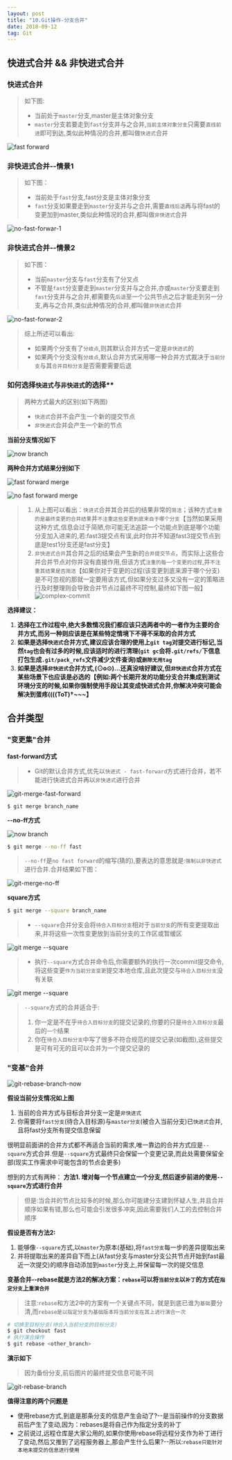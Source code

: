 ```yaml
---
layout: post
title: "10.Git操作-分支合并"
date: 2018-09-12
tag: Git
---
```


## 快进式合并 && 非快进式合并
### 快进式合并
> 如下图:
> - 当前处于`master`分支,master是主体对象分支
> - `master`分支若要走到`fast`分支并与之合并,`当前主体对象分支`只需要`直线前进`即可到达,类似此种情况的合并,都叫做`快进式`合并

![fast forward](/images/article/git/fast-forward.png)

### 非快进式合并--情景1
> 如下图：
> - 当前处于`fast`分支,fast分支是主体对象分支
> - `fast`分支如果要走到`master`分支并与之合并,需要`直线后退`再与将fast的变更加到master,类似此种情况的合并,都叫做`非快进式`合并

![no-fast-forwar-1](/images/article/git/no-fast-forwar-1.png)

### 非快进式合并--情景2
> 如下图：
> - 当前`master`分支与`fast`分支有了分叉点
> - 不管是`fast`分支要走到`master`分支并与之合并,亦或`master`分支要走到`fast`分支并与之合并,都需要先`后退`至一个公共节点之后才能走到另一分支,再与之合并,类似此种情况的合并,都叫做`非快进式`合并

![no-fast-forwar-2](/images/article/git/no-fast-forwar-2.png)

> 综上所述可以看出:
> - 如果两个分支有了`分歧点`,则其默认合并方式一定是`非快进式`的
> - 如果两个分支没有`分歧点`,默认合并方式采用哪一种合并方式裁决于`当前分支`与其`合并目标分支`是否需要需要后退


### 如何选择`快进式`与`非快进式`的选择**
> 两种方式最大的区别(如下两图)
> - `快进式`合并不会产生一个新的提交节点 
> - `非快进式`合并会产生一个新的节点

**当前分支情况如下**

![now branch](/images/article/git/fast-forwar-or-not-branch.png)

**两种合并方式结果分别如下**

![fast forward merge](/images/article/git/fast-forwar-merge.png)

![no fast forward merge](/images/article/git/no-fast-forwar-merge.png)

>1. 从上图可以看出：`快进式`合并其合并后的结果非常的`简洁`；该种方式`注重的是最终变更的合并结果`并`不注重这些变更到底来自于哪个分支`【当然如果采用这种方式,信息会过于简陋,你可能无法追踪一个功能点到底是哪个功能分支加入进来的,若:fast3提交点有误,此时你并不知道fast3提交节点到底是test1分支还是fast分支】
>2. `非快进式合并`其合并之后的结果会产生新的`合并提交节点`，而实际上这些合并合并节点对你并没有直接作用,但该方式`注重的每一个变更的过程`,并`不注重其结果是否简洁`【如果你对于变更的过程(该变更到底来源于哪个分支)是不可忽视的那就一定要用该方式,但如果分支过多又没有一定的策略进行及时整理则会导致合并节点过最终不可控制,最终如下图一般】
![complex-commit](/images/article/git/complex-commit.jpg)

**选择建议：**
1. **选择在工作过程中,绝大多数情况我们都应该只选两者中的一者作为主要的合并方式,而另一种则应该是在某些特定情境下不得不采取的合并方式**
2. **如果是选择`快进式`合并方式,建议应该合理的使用上`git tag`对提交进行标记,当然`tag`也会有过多的时候,应该适时的进行清理(`git gc`会将`.git/refs/`下信息打包生成`.git/pack_refs`文件减少文件查询)或`删除无用tag`**
3. **如果是选择`非快进式`合并方式,(⊙o⊙)…还真没啥好建议,但`非快进式`合并方式在某些场景下也应该是必选的【例如:两个长期开发的功能分支合并集成到测试环境分支的时候,如果你强制使用手段让其变成快进式合并,你解决冲突可能会解决到蛋疼((((ToT)†~~~】**

## 合并类型
### "变更集"合并

**fast-forward方式**
> - Git的默认合并方式,优先以`快进式 - fast-forward`方式进行合并，若不能进行快进式合并再以`非快进式`进行合并

![git-merge-fast-forward](/images/article/git/git-merge-fast-forward.png)
```
$ git merge branch_name
```

**--no-ff方式**

![now branch](/images/article/git/fast-forwar-or-not-branch.png)
```sh
$ git merge --no-ff fast
```
> `--no-ff`是`no fast forward`的缩写(猜的),要表达的意思就是:`强制以非快进式`进行合并.合并结果如下图：

![git-merge-no-ff](/images/article/git/git-merge-no-ff.png)

**square方式**
```sh
$ git merge --square branch_name
```
> - `--square`合并分支会将`待合入目标分支`相对于`当前分支`的所有变更提取出来,并将这些一次性变更放到当前分支的工作区或暂缓区

![git merge --square](/images/article/git/git-merge-square.png)
> - 执行`--square`方式合并命令后,你需要额外的执行一次commit提交命令,将这些变更`作为当前分支变更`提交本地仓库,且此次提交与`待合入目标分支`没有关联

![git merge --square](/images/article/git/git-merge-square-2.png)

> `--square`方式的合并适合于:
> 1. 你一定是不在乎`待合入目标分支`的提交记录的,你要的只是`待合入目标分支`最后的`一个`结果
> 2. 你在`待合入目标分支`中写了很多不符合规范的提交记录(如截图),这些提交是可有可无的且可以合并为一个提交记录的


### "变基"合并
![git-rebase-branch-now](/images/article/git/git-rebase-branch-now.png)

**假设当前分支情况如上图**
1. 当前的合并方式与目标合并分支一定是`非快进式`
2. 你需要将`fast分支`(待合入目标源)与`master分支`(被合入当前分支)已`快进式`合并,且将fast分支所有提交信息保留

很明显前面讲的合并方式都不再适合当前的需求,唯一靠边的合并方式应是`--square`方式合并.但是`--square`方式最终只会保留一个变更记录,而此处需要保留全部(现实工作需求中可能包含的节点会更多)

想到的方式有两种：
**方法1. 增对每一个节点建立一个分支,然后逐步前进的使用`--square`方式进行合并**
> 但是:当合并的节点比较多的时候,那么你可能建分支建到怀疑人生,并且合并顺序如果有错,那么也可能会引发很多冲突,因此需要我们人工的去控制合并顺序

**假设是否有方法2:**
1. 能够像`--square`方式,以`master`为原本(基础),将`fast分支`每一步的差异提取出来
2. 并将提取出来的差异自下而上(从fast分支与master分支公共节点开始到fast最近一次提交)的顺序自动添加到`master`分支上,并保留每一次的提交信息

**变基合并--rebase就是方法2的解决方案：`rebase`可以将`当前分支`以`补丁`的方式在`指定分支`上`重演合并`**
> 注意:`rebase`和方法2中的方案有一个关键点不同，就是到底已谁为`基础`要分清,而`rebase是以指定分支为基础版本将当前分支在其上进行演合一次`

```sh
# 切换至目标分支(待合入当前分支的目标分支)
$ git checkout fast
# 执行演合操作
$ git rebase <other_branch>
```

**演示如下**
> 因为备份分支,前后图片的最终提交信息可能不同

![git-rebase-branch](/images/article/git/git-rebase-branch.gif)

**值得注意的两个问题是**
- 使用rebase方式,到底是那条分支的信息产生会动了?--是当前操作的分支数据前后产生了变动,因为：rebases是将自己作为指定分支的补丁
- 之前说过,远程仓库是大家公用的,如果你使用rebase将远程分支作为补丁进行了变动,然后又推到了远程服务器上,那会产生什么后果?--所以:`rebase只能针对本地未提交的信息进行使用`
